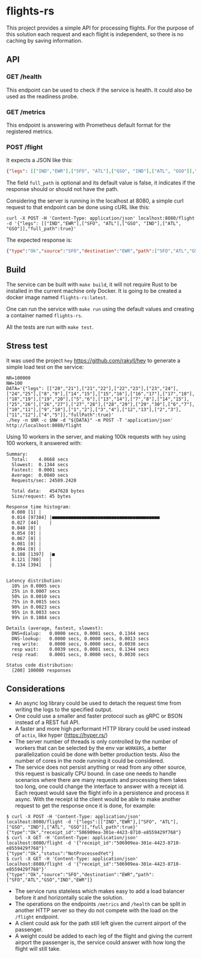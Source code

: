 # flights-rs

This project provides a simple API for processing flights.
For the purpose of this solution each request and each flight is independent, so there is no caching by saving information.

## API

### GET /health

This endpoint can be used to check if the service is health.
It could also be used as the readiness probe.

### GET /metrics

This endpoint is answering with Prometheus default format for the registered metrics.

### POST /flight

It expects a JSON like this:
```json
{"legs": [["IND","EWR"],["SFO", "ATL"],["GSO", "IND"],["ATL", "GSO"]],"full_path":true}
```

The field `full_path` is optional and its default value is false, it indicates if the response should or should not have the path.

Considering the server is running in the localhost at 8080, a simple curl request to that endpoint can be done using cURL like this:
```shell
curl -X POST -H 'Content-Type: application/json' localhost:8080/flight -d '{"legs": [["IND","EWR"],["SFO", "ATL"],["GSO", "IND"],["ATL", "GSO"]],"full_path":true}'
```

The expected response is:
```json
{"type":"Ok","source":"SFO","destination":"EWR","path":["SFO","ATL","GSO","IND","EWR"]}
```

## Build

The service can be built with `make build`, it will not require Rust to be installed in the current machine only Docker.
It is going to be created a docker image named `flights-rs:latest`.

One can run the service with `make run` using the default values and creating a container named `flights-rs`.

All the tests are run with `make test`.

## Stress test

It was used the project `hey` https://github.com/rakyll/hey to generate a simple load test on the service:
```shell
NR=100000
NW=100
DATA='{"legs": [["20","21"],["21","22"],["22","23"],["23","24"],["24","25"],["8","9"],["14","15"],["15","16"],["16","17"],["17","18"],["18","19"],["19","20"],["5","6"],["13","14"],["7","8"],["14","15"],["25","26"],["26","27"],["27","28"],["28","29"],["29","30"],["6","7"],["10","11"],["9","10"],["1","2"],["3","4"],["12","13"],["2","3"],["11","12"],["4","5"]],"fullPath":true}'
./hey -n $NR -c $NW -d "${DATA}" -m POST -T 'application/json' http://localhost:8080/flight
```

Using 10 workers in the server, and making 100k requests with `hey` using 100 workers, it answered with:
```
Summary:
  Total:	4.0668 secs
  Slowest:	0.1344 secs
  Fastest:	0.0001 secs
  Average:	0.0040 secs
  Requests/sec:	24589.2420
  
  Total data:	4547628 bytes
  Size/request:	45 bytes

Response time histogram:
  0.000 [1]	|
  0.014 [97384]	|■■■■■■■■■■■■■■■■■■■■■■■■■■■■■■■■■■■■■■■■
  0.027 [44]	|
  0.040 [0]	|
  0.054 [0]	|
  0.067 [0]	|
  0.081 [0]	|
  0.094 [0]	|
  0.108 [1397]	|■
  0.121 [780]	|
  0.134 [394]	|


Latency distribution:
  10% in 0.0005 secs
  25% in 0.0007 secs
  50% in 0.0010 secs
  75% in 0.0015 secs
  90% in 0.0023 secs
  95% in 0.0033 secs
  99% in 0.1084 secs

Details (average, fastest, slowest):
  DNS+dialup:	0.0000 secs, 0.0001 secs, 0.1344 secs
  DNS-lookup:	0.0000 secs, 0.0000 secs, 0.0013 secs
  req write:	0.0000 secs, 0.0000 secs, 0.0030 secs
  resp wait:	0.0039 secs, 0.0001 secs, 0.1344 secs
  resp read:	0.0001 secs, 0.0000 secs, 0.0030 secs

Status code distribution:
  [200]	100000 responses
```

## Considerations

* An async log library could be used to detach the request time from writing the logs to the specified output.
* One could use a smaller and faster protocol such as gRPC or BSON instead of a REST full API.
* A faster and more high performant HTTP library could be used instead of `actix`, like hyper (https://hyper.rs/)
* The server number of threads is only controlled by the number of workers that can be selected by the env var `WORKERS`, a better parallelization could be done with better production tests.
Also the number of cores in the node running it could be considered.
* The service does not persist anything or read from any other source, this request is basically CPU bound.
  In case one needs to handle scenarios where there are many requests and processing them takes too long, one could change the interface to answer with a receipt id.
  Each request would save the flight info in a persistence and process it async.
  With the receipt id the client would be able to make another request to get the response once it is done, for example:
```shell
$ curl -X POST -H 'Content-Type: application/json' localhost:8080/flight -d '{"legs":[["IND","EWR"],["SFO", "ATL"],["GSO", "IND"],["ATL", "GSO"]],"full_path":true}'
{"type":"Ok","receipt_id":"506909ea-301e-4423-8710-e8559429f768"}
$ curl -X GET -H 'Content-Type: application/json' localhost:8080/flight -d '{"receipt_id":"506909ea-301e-4423-8710-e8559429f768"}'
{"type":"Ok","status":"NotProcessedYet"}
$ curl -X GET -H 'Content-Type: application/json' localhost:8080/flight -d '{"receipt_id":"506909ea-301e-4423-8710-e8559429f768"}'
{"type":"Ok","source":"SFO","destination":"EWR","path":["SFO","ATL","GSO","IND","EWR"]}
```
* The service runs stateless which makes easy to add a load balancer before it and horizontally scale the solution.
* The operations on the endpoints `/metrics` and `/health` can be split in another HTTP server so they do not compete with the load on the `/flight` endpoint.
* A client could ask for the path still left given the current airport of the passenger.
* A weight could be added to each leg of the flight and giving the current airport the passenger is, the service could answer with how long the flight will still take.
